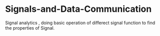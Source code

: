 # Signals-and-Data-Communication
Signal analytics , doing basic operation of differect signal function to find the properties of Signal. 
